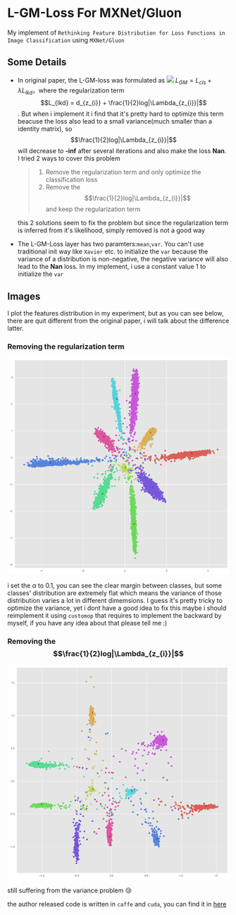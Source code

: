# L-GM-Loss For MXNet/Gluon

My implement of `Rethinking Feature Distribution for Loss Functions in Image Classification` using `MXNet/Gluon`

## Some Details

- In original paper, the L-GM-loss was formulated as <img src="http://latex.codecogs.com/gif.latex?\frac{\partial J}{\partial \theta_k^{(j)}}=\sum_{i:r(i,j)=1}{\big((\theta^{(j)})^Tx^{(i)}-y^{(i,j)}\big)x_k^{(i)}}+\lambda \theta_k^{(j)}" /> $L_{GM} = L_{cls} + \lambda L_{lkd}$，where the regularization term $$L_{lkd} = d_{z_{i}} + \frac{1}{2}log|\Lambda_{z_{i}}|$$. But when i implement it i find that it's pretty hard to optimize this term beacuse the loss also lead to a small variance(much smaller than a identity matrix), so $$\frac{1}{2}log|\Lambda_{z_{i}}|$$ will decrease to **-inf** after several iterations and also make the loss **Nan**. I tried 2 ways to cover this problem 

  > 1. Remove the regularization term and only optimize the classification loss
  > 2. Remove the $$\frac{1}{2}log|\Lambda_{z_{i}}|$$ and keep the regularization term

  this 2 solutions seem to fix the problem but since the regularization term is inferred from it's likelihood, simply removed is not a good way

- The L-GM-Loss layer has two paramters:`mean`,`var`. You can't use traditional init way like `Xavier` etc. to initialize the `var` because the variance of a distribution is non-negative, the negative variance will also lead to the **Nan** loss. In my implement, i use a constant value 1 to initialize the `var`

## Images

I plot the features distribution in my experiment, but as you can see below, there are quit different from the original paper, i will talk about the difference latter.

### Removing the regularization term

<img src="image/WithoutRegularTerm/5.png"></img>

i set the $\alpha$ to 0.1, you can see the clear margin between classes, but some classes' distribution are extremely flat which means the variance of those distribution varies a lot in different dimemsions. I guess it's pretty tricky to optimize the variance, yet i dont have a good idea to fix this maybe i should reimplement it using `customop` that requires to implement the backward by myself, if you have any idea about that please tell me :)

### Removing the $$\frac{1}{2}log|\Lambda_{z_{i}}|$$ 

<img src="image/WithRegularTerm/5.png"></img>

still suffering from the variance problem :cry: 

the author released code is written in `caffe` and `cuda`, you can find it in [here](https://github.com/WeitaoVan/L-GM-loss)




